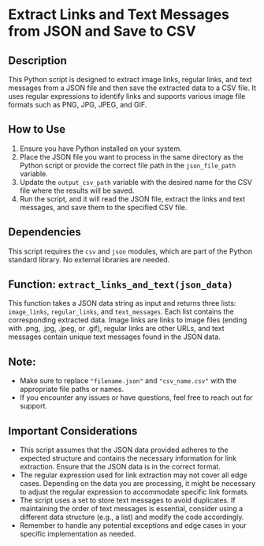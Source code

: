 # Extract Links and Text Messages from JSON and Save to CSV

## Description
This Python script is designed to extract image links, regular links, and text messages from a JSON file and then save the extracted data to a CSV file. It uses regular expressions to identify links and supports various image file formats such as PNG, JPG, JPEG, and GIF.

## How to Use
1. Ensure you have Python installed on your system.
2. Place the JSON file you want to process in the same directory as the Python script or provide the correct file path in the `json_file_path` variable.
3. Update the `output_csv_path` variable with the desired name for the CSV file where the results will be saved.
4. Run the script, and it will read the JSON file, extract the links and text messages, and save them to the specified CSV file.

## Dependencies
This script requires the `csv` and `json` modules, which are part of the Python standard library. No external libraries are needed.

## Function: `extract_links_and_text(json_data)`
This function takes a JSON data string as input and returns three lists: `image_links`, `regular_links`, and `text_messages`. Each list contains the corresponding extracted data. Image links are links to image files (ending with .png, .jpg, .jpeg, or .gif), regular links are other URLs, and text messages contain unique text messages found in the JSON data.

## Note:
- Make sure to replace `"filename.json"` and `"csv_name.csv"` with the appropriate file paths or names.
- If you encounter any issues or have questions, feel free to reach out for support.

## Important Considerations
- This script assumes that the JSON data provided adheres to the expected structure and contains the necessary information for link extraction. Ensure that the JSON data is in the correct format.
- The regular expression used for link extraction may not cover all edge cases. Depending on the data you are processing, it might be necessary to adjust the regular expression to accommodate specific link formats.
- The script uses a set to store text messages to avoid duplicates. If maintaining the order of text messages is essential, consider using a different data structure (e.g., a list) and modify the code accordingly.
- Remember to handle any potential exceptions and edge cases in your specific implementation as needed.

